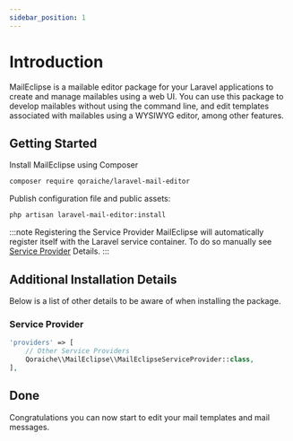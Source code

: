 ```yaml
---
sidebar_position: 1
---
```


# Introduction

MailEclipse is a mailable editor package for your Laravel applications to create and manage mailables using a web UI. You can use this package to develop mailables without using the command line, and edit templates associated with mailables using a WYSIWYG editor, among other features.

## Getting Started

Install MailEclipse using Composer

``` bash
composer require qoraiche/laravel-mail-editor
```

Publish configuration file and public assets:

``` bash
php artisan laravel-mail-editor:install
```

:::note Registering the Service Provider
MailEclipse will automatically register itself with the Laravel service container. To do so manually see [Service Provider](#service-provider) Details.
:::

## Additional Installation Details

Below is a list of other details to be aware of when installing the package.

### Service Provider

```php {3}
'providers' => [
    // Other Service Providers
    Qoraiche\\MailEclipse\\MailEclipseServiceProvider::class,
],
```

## Done

Congratulations you can now start to edit your mail templates and mail messages.
